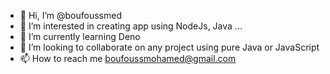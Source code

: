 - 👋 Hi, I’m @boufoussmed
- 👀 I’m interested in creating app using NodeJs, Java ...
- 🌱 I’m currently learning Deno
- 💞️ I’m looking to collaborate on any project using pure Java or JavaScript
- 📫 How to reach me boufoussmohamed@gmail.com

<!---
boufoussmed/boufoussmed is a ✨ special ✨ repository because its `README.md` (this file) appears on your GitHub profile.
You can click the Preview link to take a look at your changes.
--->
